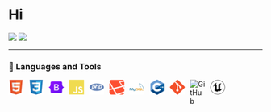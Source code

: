# Hi 
 
<a href="https://www.linkedin.com/in/krzysztof-%C5%82%C4%85giewczyk-87a926236/" target="_blank"><img src="https://img.shields.io/badge/-LinkedIn-%230077B5?style=for-the-badge&logo=linkedin&logoColor=white" target="_blank"></a> 
<a href = "mailto:christopher.lagiewczyk@gmail.com"><img src="https://img.shields.io/badge/-Gmail-%23333?style=for-the-badge&logo=gmail&logoColor=white" target="_blank"></a>

---

### 🧰 Languages and Tools

 <img align="left" alt="HTML" width="30px" style="padding-right:10px;" src="https://raw.githubusercontent.com/devicons/devicon/master/icons/html5/html5-original.svg">
 <img align="left" alt="CSS" width="30px" style="padding-right:10px;" src="https://raw.githubusercontent.com/devicons/devicon/master/icons/css3/css3-original.svg">
 <img align="left" alt="Bootstrap" width="30px" style="padding-right:10px;" src="https://github.com/devicons/devicon/blob/master/icons/bootstrap/bootstrap-original.svg">
 <img align="left" alt="JavaScript" width="30px" style="padding-right:10px;" src="https://raw.githubusercontent.com/devicons/devicon/master/icons/javascript/javascript-plain.svg">
 <img align="left" alt="PHP" width="30px" style="padding-right:10px;" src="https://github.com/devicons/devicon/blob/master/icons/php/php-plain.svg">
 <img align="left" alt="LARAVEL" width="30px" style="padding-right:10px;" src="https://github.com/devicons/devicon/blob/master/icons/laravel/laravel-plain.svg">
 <img align="left" alt="SQL" width="30px" style="padding-right:10px;" src="https://github.com/devicons/devicon/blob/master/icons/mysql/mysql-original-wordmark.svg">
 <img align="left" alt="C++" width="30px" style="padding-right:10px;" src="https://github.com/devicons/devicon/blob/master/icons/cplusplus/cplusplus-original.svg" />
 <img align="left" alt="Git" width="30px" style="padding-right:10px;" src="https://github.com/devicons/devicon/blob/master/icons/git/git-original.svg" />
 <img align="left" alt="GitHub" width="30px" style="padding-right:10px;" src="https://cdn.jsdelivr.net/gh/devicons/devicon/icons/github/github-original.svg" />
 <img align="center" alt="UnrealEngine" width="30px" style="padding-right:10px;" src="https://github.com/devicons/devicon/blob/master/icons/unrealengine/unrealengine-original.svg">
<br /> <br />
